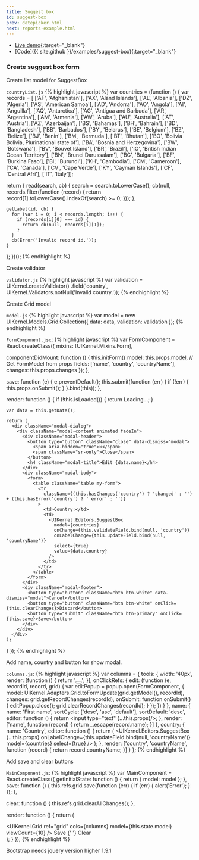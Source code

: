 ```yaml
---
title: Suggest box
id: suggest-box
prev: datepicker.html
next: reports-example.html
---
```


* [Live demo](/examples/suggest-box/){:target="_blank"}
* [Code]({{ site.github }}/examples/suggest-box){:target="_blank"}

### Create suggest box form

Create list model for SuggestBox

`countryList.js`
{% highlight javascript %}
var countries = (function () {
  var records = [
    ['AF', 'Afghanistan'], ['AX', 'Aland Islands'], ['AL', 'Albania'], ['DZ', 'Algeria'], ['AS', 'American Samoa'], ['AD', 'Andorra'], ['AO', 'Angola'], ['AI', 'Anguilla'], ['AQ', 'Antarctica'], ['AG', 'Antigua and Barbuda'], ['AR', 'Argentina'], ['AM', 'Armenia'], ['AW', 'Aruba'], ['AU', 'Australia'], ['AT', 'Austria'], ['AZ', 'Azerbaijan'], ['BS', 'Bahamas'], ['BH', 'Bahrain'], ['BD', 'Bangladesh'], ['BB', 'Barbados'], ['BY', 'Belarus'], ['BE', 'Belgium'], ['BZ', 'Belize'], ['BJ', 'Benin'], ['BM', 'Bermuda'], ['BT', 'Bhutan'], ['BO', 'Bolivia Bolivia, Plurinational state of'], ['BA', 'Bosnia and Herzegovina'], ['BW', 'Botswana'], ['BV', 'Bouvet Island'], ['BR', 'Brazil'], ['IO', 'British Indian Ocean Territory'], ['BN', 'Brunei Darussalam'], ['BG', 'Bulgaria'], ['BF', 'Burkina Faso'], ['BI', 'Burundi'], ['KH', 'Cambodia'], ['CM', 'Cameroon'], ['CA', 'Canada'], ['CV', 'Cape Verde'], ['KY', 'Cayman Islands'], ['CF', 'Central Afri'], ['IT', 'Italy']];

  return {
    read(search, cb) {
      search = search.toLowerCase();
      cb(null, records.filter(function (record) {
        return record[1].toLowerCase().indexOf(search) >= 0;
      }));
    },

    getLabel(id, cb) {
      for (var i = 0; i < records.length; i++) {
        if (records[i][0] === id) {
          return cb(null, records[i][1]);
        }
      }
      cb(Error('Invalid record id.'));
    }
  };
})();
{% endhighlight %}

Create validator

`validator.js`
{% highlight javascript %}
var validation = UIKernel.createValidator()
  .field('country', UIKernel.Validators.notNull('Invalid country.'));
{% endhighlight %}


Create Grid model

`model.js`
{% highlight javascript %}
var model = new UIKernel.Models.Grid.Collection({
  data: data,
  validation: validation
});
{% endhighlight %}

`FormComponent.jsx`:
{% highlight javascript %}
var FormComponent = React.createClass({
  mixins: [UIKernel.Mixins.Form],

  componentDidMount: function () {
    this.initForm({
      model: this.props.model, // Get FormModel from props
      fields: ['name', 'country', 'countryName'],
      changes: this.props.changes
    });
  },

  save: function (e) {
    e.preventDefault();
    this.submit(function (err) {
      if (!err) {
        this.props.onSubmit();
      }
    }.bind(this));
  },

  render: function () {
    if (!this.isLoaded()) {
      return <span>Loading...</span>;
    }

    var data = this.getData();

    return (
      <div className="modal-dialog">
        <div className="modal-content animated fadeIn">
          <div className="modal-header">
            <button type="button" className="close" data-dismiss="modal">
              <span aria-hidden="true">×</span>
              <span className="sr-only">Close</span>
            </button>
            <h4 className="modal-title">Edit {data.name}</h4>
          </div>
          <div className="modal-body">
            <form>
              <table className="table my-form">
                <tr
                  className={(this.hasChanges('country') ? 'changed' : '') + (this.hasError('country') ? ' error' : '')}
                >
                  <td>Country:</td>
                  <td>
                    <UIKernel.Editors.SuggestBox
                      model={countries}
                      onChange={this.validateField.bind(null, 'country')}
                      onLabelChange={this.updateField.bind(null, 'countryName')}
                      select={true}
                      value={data.country}
                    />
                  </td>
                </tr>
              </table>
            </form>
          </div>
          <div className="modal-footer">
            <button type="button" className="btn btn-white" data-dismiss="modal">Cancel</button>
            <button type="button" className="btn btn-white" onClick={this.clearChanges}>Discard</button>
            <button type="submit" className="btn btn-primary" onClick={this.save}>Save</button>
          </div>
        </div>
      </div>
    );
  }
});
{% endhighlight %}

Add name, country and button for show modal.

`columns.js`:
{% highlight javascript %}
var columns = {
  tools: {
    width: '40px',
    render: [function () {
      return '<button ref="edit" class="btn btn-outline btn-success btn-xs"><i class="fa fa-pencil"></i></button>';
    }],
    onClickRefs: {
      edit: (function (e, recordId, record, grid) {
        var editPopup = popup.open(FormComponent, {
          model: UIKernel.Adapters.Grid.toFormUpdate(grid.getModel(), recordId),
          changes: grid.getRecordChanges(recordId),
          onSubmit: function onSubmit() {
            editPopup.close();
            grid.clearRecordChanges(recordId);
          }
        });
      })
    }
  },
  name: {
    name: 'First name',
    sortCycle: ['desc', 'asc', 'default'],
    sortDefault: 'desc',
    editor: function () {
         return <input type="text" {...this.props}/>;
    },
    render: ['name', function (record) {
      return _.escape(record.name);
    }]
  },
  country: {
    name: 'Country',
    editor: function () {
      return (
        <UIKernel.Editors.SuggestBox
          {...this.props}
          onLabelChange={this.updateField.bind(null, 'countryName')}
          model={countries}
          select={true}
        />
      );
    },
    render: ['country', 'countryName', function (record) {
      return record.countryName;
    }]
  }
};
{% endhighlight %}

Add save and clear buttons

`MainComponent.js`:
{% highlight javascript %}
var MainComponent = React.createClass({
  getInitialState: function () {
    return {
      model: model
    };
  },
  save: function () {
    this.refs.grid.save(function (err) {
      if (err) {
        alert('Error');
      }
    });
  },

  clear: function () {
    this.refs.grid.clearAllChanges();
  },

  render: function () {
    return (
      <div>
        <UIKernel.Grid
          ref="grid"
          cols={columns}
          model={this.state.model}
          viewCount={10}
        />
        <a className="btn btn-success" onClick={this.save}>Save</a>
        {' '}
        <a className="btn btn-success" onClick={this.clear}>Clear</a>
      </div>
    );
  }
});
{% endhighlight %}

Bootstrap needs jquery version higher 1.9.1

